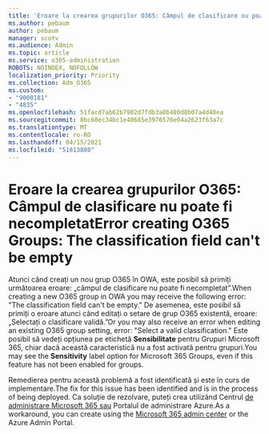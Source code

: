 ```yaml
---
title: 'Eroare la crearea grupurilor O365: Câmpul de clasificare nu poate fi necompletat'
ms.author: pebaum
author: pebaum
manager: scotv
ms.audience: Admin
ms.topic: article
ms.service: o365-administration
ROBOTS: NOINDEX, NOFOLLOW
localization_priority: Priority
ms.collection: Adm_O365
ms.custom:
- "9000181"
- "4835"
ms.openlocfilehash: 51facd7ab62b7902d7fdb3a8b480d8b07a4d40ea
ms.sourcegitcommit: 8bc60ec34bc1e40685e3976576e04a2623f63a7c
ms.translationtype: MT
ms.contentlocale: ro-RO
ms.lasthandoff: 04/15/2021
ms.locfileid: "51813808"
---
```

# <a name="error-creating-o365-groups-the-classification-field-cant-be-empty"></a><span data-ttu-id="0e0f8-102">Eroare la crearea grupurilor O365: Câmpul de clasificare nu poate fi necompletat</span><span class="sxs-lookup"><span data-stu-id="0e0f8-102">Error creating O365 Groups: The classification field can't be empty</span></span>

<span data-ttu-id="0e0f8-103">Atunci când creați un nou grup O365 în OWA, este posibil să primiți următoarea eroare: „câmpul de clasificare nu poate fi necompletat”.</span><span class="sxs-lookup"><span data-stu-id="0e0f8-103">When creating a new O365 group in OWA you may receive the following error: "The classification field can't be empty."</span></span>  <span data-ttu-id="0e0f8-104">De asemenea, este posibil să primiți o eroare atunci când editați o setare de grup O365 existentă, eroare: „Selectați o clasificare validă.”</span><span class="sxs-lookup"><span data-stu-id="0e0f8-104">Or you may also receive an error when editing an existing O365 group setting, error: "Select a valid classification."</span></span>   <span data-ttu-id="0e0f8-105">Este posibil să vedeți opțiunea pe etichetă **Sensibilitate** pentru Grupuri Microsoft 365, chiar dacă această caracteristică nu a fost activată pentru grupuri.</span><span class="sxs-lookup"><span data-stu-id="0e0f8-105">You may see the **Sensitivity** label option for Microsoft 365 Groups, even if this feature has not been enabled for groups.</span></span>

<span data-ttu-id="0e0f8-106">Remedierea pentru această problemă a fost identificată și este în curs de implementare.</span><span class="sxs-lookup"><span data-stu-id="0e0f8-106">The fix for this issue has been identified and is in the process of being deployed.</span></span>  <span data-ttu-id="0e0f8-107">Ca soluție de rezolvare, puteți crea utilizând Centrul [de administrare Microsoft 365 sau](https://docs.microsoft.com/microsoft-365/admin/create-groups/create-groups?view=o365-worldwide) Portalul de administrare Azure.</span><span class="sxs-lookup"><span data-stu-id="0e0f8-107">As a workaround, you can create using the [Microsoft 365 admin center](https://docs.microsoft.com/microsoft-365/admin/create-groups/create-groups?view=o365-worldwide) or the Azure Admin Portal.</span></span>
